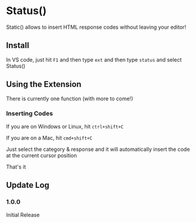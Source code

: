 # Status()

Static() allows to insert HTML response codes without leaving your editor!

## Install

In VS code, just hit `F1` and then type `ext` and then type `status` and select Status()

## Using the Extension

There is currently one function (with more to come!)

### Inserting Codes

If you are on Windows or Linux, hit `ctrl+shift+C`

If you are on a Mac, hit `cmd+shift+C`

Just select the category & response and it will automatically insert the code at the current cursor position

That's it

## Update Log

### 1.0.0

Initial Release
